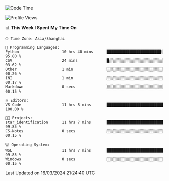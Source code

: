 <!--START_SECTION:waka-->
![Code Time](http://img.shields.io/badge/Code%20Time-1%2C544%20hrs%2042%20mins-blue)

![Profile Views](http://img.shields.io/badge/Profile%20Views-0-blue)

📊 **This Week I Spent My Time On** 

```text
🕑︎ Time Zone: Asia/Shanghai

💬 Programming Languages: 
Python                   10 hrs 40 mins      ████████████████████████░   95.80 % 
CSV                      24 mins             █░░░░░░░░░░░░░░░░░░░░░░░░   03.62 % 
Other                    1 min               ░░░░░░░░░░░░░░░░░░░░░░░░░   00.26 % 
INI                      1 min               ░░░░░░░░░░░░░░░░░░░░░░░░░   00.17 % 
Markdown                 0 secs              ░░░░░░░░░░░░░░░░░░░░░░░░░   00.15 % 

🔥 Editors: 
VS Code                  11 hrs 8 mins       █████████████████████████   100.00 % 

🐱‍💻 Projects: 
star_identification      11 hrs 7 mins       █████████████████████████   99.85 % 
CS-Notes                 0 secs              ░░░░░░░░░░░░░░░░░░░░░░░░░   00.15 % 

💻 Operating System: 
WSL                      11 hrs 7 mins       █████████████████████████   99.85 % 
Windows                  0 secs              ░░░░░░░░░░░░░░░░░░░░░░░░░   00.15 % 
```


 Last Updated on 16/03/2024 21:24:40 UTC
<!--END_SECTION:waka-->